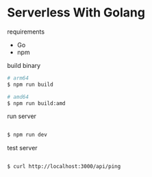 # Serverless With Golang

requirements

- Go
- npm


build binary

```sh
# arm64
$ npm run build

# amd64
$ npm run build:amd

```

run server

```sh

$ npm run dev

```

test server

```sh

$ curl http://localhost:3000/api/ping

```
